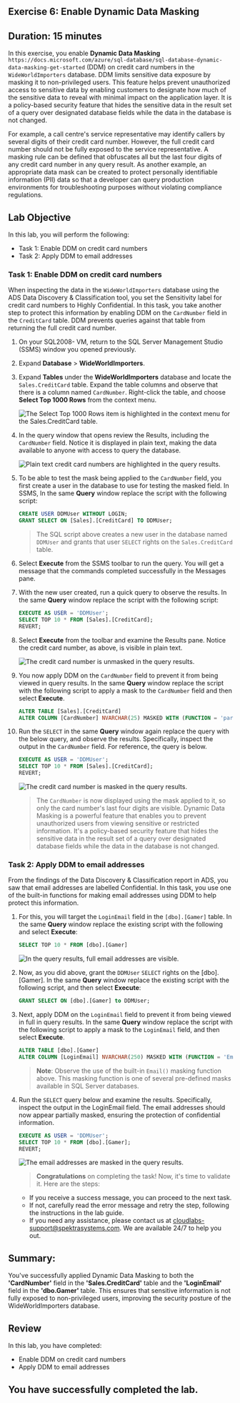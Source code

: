 ## Exercise 6: Enable Dynamic Data Masking

## Duration: 15 minutes

In this exercise, you enable **Dynamic Data Masking** `https://docs.microsoft.com/azure/sql-database/sql-database-dynamic-data-masking-get-started` (DDM) on credit card numbers in the `WideWorldImporters` database. DDM limits sensitive data exposure by masking it to non-privileged users. This feature helps prevent unauthorized access to sensitive data by enabling customers to designate how much of the sensitive data to reveal with minimal impact on the application layer. It is a policy-based security feature that hides the sensitive data in the result set of a query over designated database fields while the data in the database is not changed.

For example, a call centre's service representative may identify callers by several digits of their credit card number. However, the full credit card number should not be fully exposed to the service representative. A masking rule can be defined that obfuscates all but the last four digits of any credit card number in any query result. As another example, an appropriate data mask can be created to protect personally identifiable information (PII) data so that a developer can query production environments for troubleshooting purposes without violating compliance regulations.


## Lab Objective

In this lab, you will perform the following:

- Task 1: Enable DDM on credit card numbers
- Task 2: Apply DDM to email addresses

### Task 1: Enable DDM on credit card numbers

When inspecting the data in the `WideWorldImporters` database using the ADS Data Discovery & Classification tool, you set the Sensitivity label for credit card numbers to Highly Confidential. In this task, you take another step to protect this information by enabling DDM on the `CardNumber` field in the `CreditCard` table. DDM prevents queries against that table from returning the full credit card number.

1. On your SQL2008-<inject key="Suffix" enableCopy="false"/> VM, return to the SQL Server Management Studio (SSMS) window you opened previously.

2. Expand **Database** > **WideWorldImporters<inject key="Suffix" enableCopy="false"/>**.

3. Expand **Tables** under the **WideWorldImporters<inject key="Suffix" enableCopy="false"/>** database and locate the `Sales.CreditCard` table. Expand the table 
   columns and observe that there is a column named `CardNumber`. Right-click the table, and choose **Select Top 1000 Rows** from the context menu.

     ![The Select Top 1000 Rows item is highlighted in the context menu for the Sales.CreditCard table.](media/ssms-sql-mi-credit-card-table-select.png)

4. In the query window that opens review the Results, including the `CardNumber` field. Notice it is displayed in plain text, making the data available to anyone with access to query the database.

   ![Plain text credit card numbers are highlighted in the query results.](media/ssms-sql-mi-credit-card-table-select-results.png "Results")

5. To be able to test the mask being applied to the `CardNumber` field, you first create a user in the database to use for testing the masked field. In SSMS, In the same **Query** window replace the script with the following script:

   ```SQL
   CREATE USER DDMUser WITHOUT LOGIN;
   GRANT SELECT ON [Sales].[CreditCard] TO DDMUser;
   ```

   > The SQL script above creates a new user in the database named `DDMUser` and grants that user `SELECT` rights on the `Sales.CreditCard` table.

6. Select **Execute** from the SSMS toolbar to run the query. You will get a message that the commands completed successfully in the Messages pane.

7. With the new user created, run a quick query to observe the results. In the same **Query** window replace the script with the following script:

   ```SQL
   EXECUTE AS USER = 'DDMUser';
   SELECT TOP 10 * FROM [Sales].[CreditCard];
   REVERT;
   ```

8. Select **Execute** from the toolbar and examine the Results pane. Notice the credit card number, as above, is visible in plain text.

   ![The credit card number is unmasked in the query results.](media/ssms-sql-mi-ddm-results-unmasked.png "Query results")

9. You now apply DDM on the `CardNumber` field to prevent it from being viewed in query results. In the same **Query** window replace the script with the following script to apply a mask to the `CardNumber` field and then select **Execute**.

   ```SQL
   ALTER TABLE [Sales].[CreditCard]
   ALTER COLUMN [CardNumber] NVARCHAR(25) MASKED WITH (FUNCTION = 'partial(0,"xxx-xxx-xxx-",4)')
   ```

10. Run the `SELECT` in the same **Query** window again replace the query with the below query, and observe the results. Specifically, inspect the output in the 
    `CardNumber` field. For reference, the query is below.

    ```SQL
    EXECUTE AS USER = 'DDMUser';
    SELECT TOP 10 * FROM [Sales].[CreditCard];
    REVERT;
    ```

    ![The credit card number is masked in the query results.](media/ssms-sql-mi-ddm-results-masked.png "Query results")

    > The `CardNumber` is now displayed using the mask applied to it, so only the card number's last four digits are visible. Dynamic Data Masking is a powerful feature that enables you to prevent unauthorized users from viewing sensitive or restricted information. It's a policy-based security feature that hides the sensitive data in the result set of a query over designated database fields while the data in the database is not changed.

### Task 2: Apply DDM to email addresses

From the findings of the Data Discovery & Classification report in ADS, you saw that email addresses are labelled Confidential. In this task, you use one of the built-in functions for making email addresses using DDM to help protect this information.

1. For this, you will target the `LoginEmail` field in the `[dbo].[Gamer]` table. In the same **Query** window replace the existing script with the following and select 
   **Execute**:

   ```SQL
   SELECT TOP 10 * FROM [dbo].[Gamer]
   ```

   ![In the query results, full email addresses are visible.](media/ddm-select-gamer-results.png "Query results")

2. Now, as you did above, grant the `DDMUser` `SELECT` rights on the [dbo].[Gamer]. In the same **Query** window replace the existing script with the following script, 
   and then select **Execute**:

   ```SQL
   GRANT SELECT ON [dbo].[Gamer] to DDMUser;
   ```

3. Next, apply DDM on the `LoginEmail` field to prevent it from being viewed in full in query results. In the same **Query** window replace the script with the following 
   script to apply a mask to the `LoginEmail` field, and then select **Execute**.

   ```SQL
   ALTER TABLE [dbo].[Gamer]
   ALTER COLUMN [LoginEmail] NVARCHAR(250) MASKED WITH (FUNCTION = 'Email()');
   ```

   > **Note**: Observe the use of the built-in `Email()` masking function above. This masking function is one of several pre-defined masks available in SQL Server databases.

4. Run the `SELECT` query below and examine the results. Specifically, inspect the output in the LoginEmail field. The email addresses should now appear partially masked, ensuring the protection of confidential information.

   ```SQL
   EXECUTE AS USER = 'DDMUser';
   SELECT TOP 10 * FROM [dbo].[Gamer];
   REVERT;
   ```

   ![The email addresses are masked in the query results.](media/ddm-select-gamer-results-masked.png "Query results")


    > **Congratulations** on completing the task! Now, it's time to validate it. Here are the steps:
    - If you receive a success message, you can proceed to the next task.
    - If not, carefully read the error message and retry the step, following the instructions in the lab guide.
    - If you need any assistance, please contact us at cloudlabs-support@spektrasystems.com. We are available 24/7 to help you out.
    
<validation step="1b4769fd-cfc8-47f0-b2a1-8f1790f17adc" />

## Summary:
You've successfully applied Dynamic Data Masking to both the **'CardNumber'** field in the **'Sales.CreditCard'** table and the **'LoginEmail'** field in the **'dbo.Gamer'** table. This ensures that sensitive information is not fully exposed to non-privileged users, improving the security posture of the WideWorldImporters database.

## Review 
In this lab, you have completed:

- Enable DDM on credit card numbers
- Apply DDM to email addresses

## You have successfully completed the lab.
